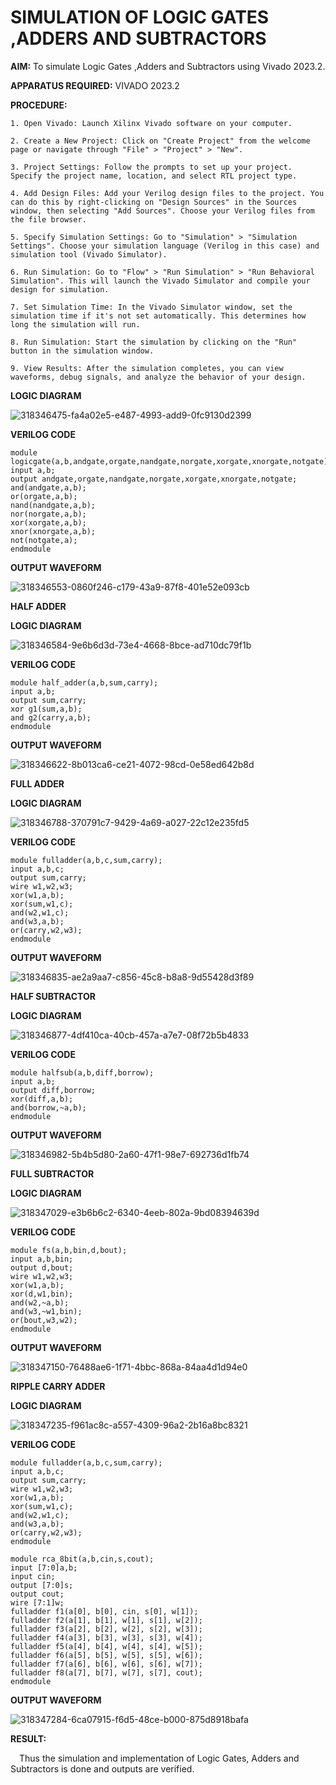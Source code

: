 # SIMULATION OF LOGIC GATES ,ADDERS AND SUBTRACTORS

**AIM:** 
To simulate Logic Gates ,Adders and Subtractors using Vivado 2023.2.

**APPARATUS REQUIRED:**
VIVADO 2023.2

**PROCEDURE:** 
```
1. Open Vivado: Launch Xilinx Vivado software on your computer.

2. Create a New Project: Click on "Create Project" from the welcome page or navigate through "File" > "Project" > "New".

3. Project Settings: Follow the prompts to set up your project. Specify the project name, location, and select RTL project type.

4. Add Design Files: Add your Verilog design files to the project. You can do this by right-clicking on "Design Sources" in the Sources window, then selecting "Add Sources". Choose your Verilog files from the file browser.

5. Specify Simulation Settings: Go to "Simulation" > "Simulation Settings". Choose your simulation language (Verilog in this case) and simulation tool (Vivado Simulator).

6. Run Simulation: Go to "Flow" > "Run Simulation" > "Run Behavioral Simulation". This will launch the Vivado Simulator and compile your design for simulation.

7. Set Simulation Time: In the Vivado Simulator window, set the simulation time if it's not set automatically. This determines how long the simulation will run.

8. Run Simulation: Start the simulation by clicking on the "Run" button in the simulation window.

9. View Results: After the simulation completes, you can view waveforms, debug signals, and analyze the behavior of your design.
```

**LOGIC DIAGRAM**

![318346475-fa4a02e5-e487-4993-add9-0fc9130d2399](https://github.com/kailashkarthikeyan/VLSI-LAB-EXP-1/assets/160568677/76eed3ca-2fc1-4d5c-9f42-5ecabd8c4d7a)


**VERILOG CODE** 
```
module logicgate(a,b,andgate,orgate,nandgate,norgate,xorgate,xnorgate,notgate);
input a,b;
output andgate,orgate,nandgate,norgate,xorgate,xnorgate,notgate;
and(andgate,a,b);
or(orgate,a,b);
nand(nandgate,a,b);
nor(norgate,a,b);
xor(xorgate,a,b);
xnor(xnorgate,a,b);
not(notgate,a);
endmodule
```

**OUTPUT WAVEFORM**

![318346553-0860f246-c179-43a9-87f8-401e52e093cb](https://github.com/kailashkarthikeyan/VLSI-LAB-EXP-1/assets/160568677/63f1ddad-b084-4901-bfcf-cf475a3a5621)



**HALF ADDER**

**LOGIC DIAGRAM**

![318346584-9e6b6d3d-73e4-4668-8bce-ad710dc79f1b](https://github.com/kailashkarthikeyan/VLSI-LAB-EXP-1/assets/160568677/0c489727-abd6-4d12-9f62-d4ffabbd7ff0)


**VERILOG CODE**
```
module half_adder(a,b,sum,carry);
input a,b;
output sum,carry;
xor g1(sum,a,b);
and g2(carry,a,b);
endmodule 

```

**OUTPUT WAVEFORM**

![318346622-8b013ca6-ce21-4072-98cd-0e58ed642b8d](https://github.com/kailashkarthikeyan/VLSI-LAB-EXP-1/assets/160568677/247fc945-5ed0-441c-b4f6-3a0eea1c1535)

**FULL ADDER**

**LOGIC DIAGRAM**

![318346788-370791c7-9429-4a69-a027-22c12e235fd5](https://github.com/kailashkarthikeyan/VLSI-LAB-EXP-1/assets/160568677/a4090680-2635-40ff-b568-7c1dd2da15a0)



**VERILOG CODE**
```
module fulladder(a,b,c,sum,carry);
input a,b,c;
output sum,carry;
wire w1,w2,w3;
xor(w1,a,b);
xor(sum,w1,c);
and(w2,w1,c);
and(w3,a,b);
or(carry,w2,w3);
endmodule
```
**OUTPUT WAVEFORM**

![318346835-ae2a9aa7-c856-45c8-b8a8-9d55428d3f89](https://github.com/kailashkarthikeyan/VLSI-LAB-EXP-1/assets/160568677/e7003296-6609-4a67-925c-a293734d449e)


**HALF SUBTRACTOR**

**LOGIC DIAGRAM**

![318346877-4df410ca-40cb-457a-a7e7-08f72b5b4833](https://github.com/kailashkarthikeyan/VLSI-LAB-EXP-1/assets/160568677/36685ef4-e461-4073-8b55-508146374384)



**VERILOG CODE**
```
module halfsub(a,b,diff,borrow);
input a,b;
output diff,borrow;
xor(diff,a,b);
and(borrow,~a,b);
endmodule
```
**OUTPUT WAVEFORM**

![318346982-5b4b5d80-2a60-47f1-98e7-692736d1fb74](https://github.com/kailashkarthikeyan/VLSI-LAB-EXP-1/assets/160568677/5b62511e-fe6e-407f-aff2-ca9dc8bcfacf)

**FULL SUBTRACTOR**

**LOGIC DIAGRAM**

![318347029-e3b6b6c2-6340-4eeb-802a-9bd08394639d](https://github.com/kailashkarthikeyan/VLSI-LAB-EXP-1/assets/160568677/b1adfe91-c7da-48fa-9853-44f8e2ec85ec)

 
**VERILOG CODE** 
```
module fs(a,b,bin,d,bout);
input a,b,bin;
output d,bout;
wire w1,w2,w3;
xor(w1,a,b);
xor(d,w1,bin);
and(w2,~a,b);
and(w3,~w1,bin);
or(bout,w3,w2);
endmodule
```
**OUTPUT WAVEFORM**

![318347150-76488ae6-1f71-4bbc-868a-84aa4d1d94e0](https://github.com/kailashkarthikeyan/VLSI-LAB-EXP-1/assets/160568677/cdbeb7ab-7637-466b-b150-fd838478d4c3)


**RIPPLE CARRY ADDER**

**LOGIC DIAGRAM**

![318347235-f961ac8c-a557-4309-96a2-2b16a8bc8321](https://github.com/kailashkarthikeyan/VLSI-LAB-EXP-1/assets/160568677/f3ed701a-aea9-4174-9ae8-87caba1aaf0f)


**VERILOG CODE** 
```
module fulladder(a,b,c,sum,carry);
input a,b,c;
output sum,carry;
wire w1,w2,w3;
xor(w1,a,b);
xor(sum,w1,c);
and(w2,w1,c);
and(w3,a,b);
or(carry,w2,w3);
endmodule

module rca_8bit(a,b,cin,s,cout);
input [7:0]a,b;
input cin;
output [7:0]s;
output cout;
wire [7:1]w;
fulladder f1(a[0], b[0], cin, s[0], w[1]);
fulladder f2(a[1], b[1], w[1], s[1], w[2]);
fulladder f3(a[2], b[2], w[2], s[2], w[3]);
fulladder f4(a[3], b[3], w[3], s[3], w[4]);
fulladder f5(a[4], b[4], w[4], s[4], w[5]);
fulladder f6(a[5], b[5], w[5], s[5], w[6]);
fulladder f7(a[6], b[6], w[6], s[6], w[7]);
fulladder f8(a[7], b[7], w[7], s[7], cout);
endmodule
```

**OUTPUT WAVEFORM**

![318347284-6ca07915-f6d5-48ce-b000-875d8918bafa](https://github.com/kailashkarthikeyan/VLSI-LAB-EXP-1/assets/160568677/9663cbe7-34df-44da-8796-024d52b0106e)


**RESULT:**

 Thus the simulation and implementation of Logic Gates, Adders and Subtractors is done and outputs are verified.


